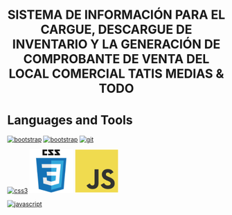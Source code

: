 <h1 align="center">SISTEMA DE INFORMACIÓN PARA EL CARGUE, DESCARGUE DE INVENTARIO Y LA GENERACIÓN DE COMPROBANTE DE VENTA DEL LOCAL COMERCIAL TATIS MEDIAS & TODO</h1>
<h1 align="left">Languages and Tools</h1>
<div align="left">
<a href="https://www.java.com/es/" target="_blank" rel="noreferrer"> <img src="https://1000marcas.net/wp-content/uploads/2020/11/Java-logo.png" alt="bootstrap" width="20%" height="20%"/></a> 
<a href="https://www.mysql.com/" target="_blank" rel="noreferrer"> <img src="https://d1.awsstatic.com/asset-repository/products/amazon-rds/1024px-MySQL.ff87215b43fd7292af172e2a5d9b844217262571.png" alt="bootstrap" width="20%" height="20%"/></a>
<a href="https://git-scm.com/" target="_blank" rel="noreferrer"> <img src="https://www.vectorlogo.zone/logos/git-scm/git-scm-icon.svg" alt="git" width="20%" height="20%"/> </a>

<a href="https://developer.mozilla.org/es/docs/Learn/Getting_started_with_the_web/HTML_basics" target="_blank" rel="noreferrer"> <img src="https://upload.wikimedia.org/wikipedia/commons/thumb/6/61/HTML5_logo_and_wordmark.svg/1200px-HTML5_logo_and_wordmark.svg.png" alt="css3" width="20%" height="20%"/></a> 
<a href="https://www.w3schools.com/css/" target="_blank" rel="noreferrer"> <img src="https://raw.githubusercontent.com/devicons/devicon/master/icons/css3/css3-original-wordmark.svg" alt="css3" width="20%" height="20%"/></a> 
<a href="https://developer.mozilla.org/en-US/docs/Web/JavaScript" target="_blank" rel="noreferrer"> <img src="https://raw.githubusercontent.com/devicons/devicon/master/icons/javascript/javascript-original.svg" alt="javascript" width="20%" height="20%"/></a>
</div>
<div>
<a href="https://netbeans.apache.org/download/index.html" target="_blank" rel="noreferrer"> <img src="https://upload.wikimedia.org/wikipedia/commons/thumb/9/98/Apache_NetBeans_Logo.svg/1200px-Apache_NetBeans_Logo.svg.png" alt="javascript" width="20%" height="20%"/></a>
</div>

